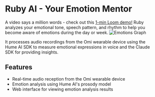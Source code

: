 # Ruby AI - Your Emotion Mentor

A video says a million words - check out this [1-min Loom demo!](https://www.loom.com/share/bf5ea169acd34948b1b6df09bdcfd66c?sid=a740d5aa-da45-4301-8a0d-363906583407) Ruby analyzes your emotional tone, speech pattern, and rhythm to help you become aware of emotions during the day or week. 
![Emotions Graph](docs/RubyA.png)

It processes audio recordings from the Omi wearable device using the Hume AI SDK to measure emotional expressions in voice and the Claude SDK for providing insights. 

## Features

- Real-time audio reception from the Omi wearable device
- Emotion analysis using Hume AI's prosody model
- Web interface for viewing emotion analysis results
  
